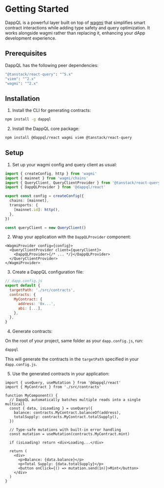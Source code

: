# Getting Started

DappQL is a powerful layer built on top of [wagmi](https://wagmi.sh) that simplifies smart contract interactions while adding type safety and query optimization. It works alongside wagmi rather than replacing it, enhancing your dApp development experience.

## Prerequisites

DappQL has the following peer dependencies:

```bash
"@tanstack/react-query": "^5.x"
"viem": "^2.x"
"wagmi": "^2.x"
```

## Installation

1. Install the CLI for generating contracts:

```bash
npm install -g dappql
```

2. Install the DappQL core package:

```bash
npm install @dappql/react wagmi viem @tanstack/react-query
```

## Setup

1. Set up your wagmi config and query client as usual:

```typescript
import { createConfig, http } from 'wagmi'
import { mainnet } from 'wagmi/chains'
import { QueryClient, QueryClientProvider } from '@tanstack/react-query'
import { DappQLProvider } from '@dappql/react'

export const config = createConfig({
  chains: [mainnet],
  transports: {
    [mainnet.id]: http(),
  },
})

const queryClient = new QueryClient()
```

2. Wrap your application with the `DappQLProvider` component:

```tsx
<WagmiProvider config={config}>
  <QueryClientProvider client={queryClient}>
    <DappQLProvider>{/* ... */}</DappQLProvider>
  </QueryClientProvider>
</WagmiProvider>
```

3. Create a DappQL configuration file:

```javascript
// dapp.config.js
export default {
  targetPath: './src/contracts',
  contracts: {
    MyContract: {
      address: '0x...',
      abi: [...],
    },
  },
}
```

4. Generate contracts:

On the root of your project, same folder as your `dapp.config.js`, run:

```bash
dappql
```

This will generate the contracts in the `targetPath` specified in your `dapp.config.js`.

5. Use the generated contracts in your application:

```tsx
import { useQuery, useMutation } from '@dappql/react'
import { MyContract } from './src/contracts'

function MyComponent() {
  // DappQL automatically batches multiple reads into a single multicall
  const { data, isLoading } = useQuery({
    balance: contracts.MyContract.balanceOf(address),
    totalSupply: contracts.MyContract.totalSupply(),
  })

  // Type-safe mutations with built-in error handling
  const mutation = useMutation(contracts.MyContract.mint)

  if (isLoading) return <div>Loading...</div>

  return (
    <div>
      <p>Balance: {data.balance}</p>
      <p>Total Supply: {data.totalSupply}</p>
      <button onClick={() => mutation.send(1n)}>Mint</button>
    </div>
  )
}
```
